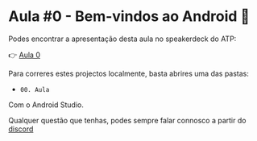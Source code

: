 # Aula #0 - Bem-vindos ao Android 👋

Podes encontrar a apresentação desta aula no speakerdeck do ATP:

👉 [Aula 0](https://speakerdeck.com/atp/android-training-program-portugal-aula-0/)


Para correres estes projectos localmente, basta abrires uma das pastas:
- `00. Aula`

Com o Android Studio.


Qualquer questão que tenhas, podes sempre falar connosco a partir do [discord](https://bit.ly/atp2020-discord)
